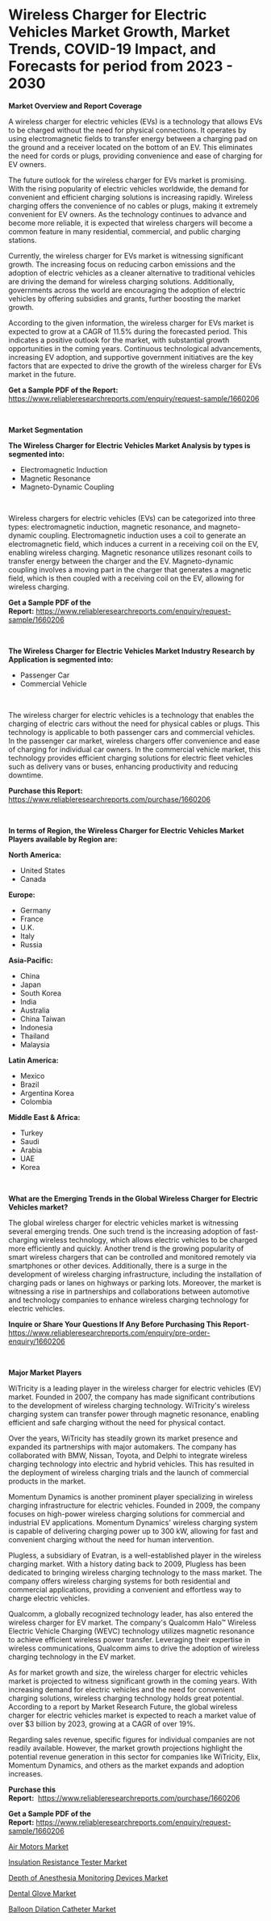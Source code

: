 <p><h1>Wireless Charger for Electric Vehicles Market Growth, Market Trends, COVID-19 Impact, and Forecasts for period from 2023 - 2030</h1></p><p><strong>Market Overview and Report Coverage</strong></p>
<p><p>A wireless charger for electric vehicles (EVs) is a technology that allows EVs to be charged without the need for physical connections. It operates by using electromagnetic fields to transfer energy between a charging pad on the ground and a receiver located on the bottom of an EV. This eliminates the need for cords or plugs, providing convenience and ease of charging for EV owners.</p><p>The future outlook for the wireless charger for EVs market is promising. With the rising popularity of electric vehicles worldwide, the demand for convenient and efficient charging solutions is increasing rapidly. Wireless charging offers the convenience of no cables or plugs, making it extremely convenient for EV owners. As the technology continues to advance and become more reliable, it is expected that wireless chargers will become a common feature in many residential, commercial, and public charging stations.</p><p>Currently, the wireless charger for EVs market is witnessing significant growth. The increasing focus on reducing carbon emissions and the adoption of electric vehicles as a cleaner alternative to traditional vehicles are driving the demand for wireless charging solutions. Additionally, governments across the world are encouraging the adoption of electric vehicles by offering subsidies and grants, further boosting the market growth.</p><p>According to the given information, the wireless charger for EVs market is expected to grow at a CAGR of 11.5% during the forecasted period. This indicates a positive outlook for the market, with substantial growth opportunities in the coming years. Continuous technological advancements, increasing EV adoption, and supportive government initiatives are the key factors that are expected to drive the growth of the wireless charger for EVs market in the future.</p></p>
<p><strong>Get a Sample PDF of the Report:</strong> <a href="https://www.reliableresearchreports.com/enquiry/request-sample/1660206">https://www.reliableresearchreports.com/enquiry/request-sample/1660206</a></p>
<p>&nbsp;</p>
<p><strong>Market Segmentation</strong></p>
<p><strong>The Wireless Charger for Electric Vehicles Market Analysis by types is segmented into:</strong></p>
<p><ul><li>Electromagnetic Induction</li><li>Magnetic Resonance</li><li>Magneto-Dynamic Coupling</li></ul></p>
<p>&nbsp;</p>
<p><p>Wireless chargers for electric vehicles (EVs) can be categorized into three types: electromagnetic induction, magnetic resonance, and magneto-dynamic coupling. Electromagnetic induction uses a coil to generate an electromagnetic field, which induces a current in a receiving coil on the EV, enabling wireless charging. Magnetic resonance utilizes resonant coils to transfer energy between the charger and the EV. Magneto-dynamic coupling involves a moving part in the charger that generates a magnetic field, which is then coupled with a receiving coil on the EV, allowing for wireless charging.</p></p>
<p><strong>Get a Sample PDF of the Report:</strong>&nbsp;<a href="https://www.reliableresearchreports.com/enquiry/request-sample/1660206">https://www.reliableresearchreports.com/enquiry/request-sample/1660206</a></p>
<p>&nbsp;</p>
<p><strong>The Wireless Charger for Electric Vehicles Market Industry Research by Application is segmented into:</strong></p>
<p><ul><li>Passenger Car</li><li>Commercial Vehicle</li></ul></p>
<p>&nbsp;</p>
<p><p>The wireless charger for electric vehicles is a technology that enables the charging of electric cars without the need for physical cables or plugs. This technology is applicable to both passenger cars and commercial vehicles. In the passenger car market, wireless chargers offer convenience and ease of charging for individual car owners. In the commercial vehicle market, this technology provides efficient charging solutions for electric fleet vehicles such as delivery vans or buses, enhancing productivity and reducing downtime.</p></p>
<p><strong>Purchase this Report:</strong>&nbsp; <a href="https://www.reliableresearchreports.com/purchase/1660206">https://www.reliableresearchreports.com/purchase/1660206</a></p>
<p>&nbsp;</p>
<p><strong>In terms of Region, the Wireless Charger for Electric Vehicles Market Players available by Region are:</strong></p>
<p>
    <p> <strong> North America: </strong>
        <ul>
            <li>United States</li>
            <li>Canada</li>
        </ul>
        </p> 
    <p> <strong> Europe: </strong>
        <ul>
            <li>Germany</li>
            <li>France</li>
            <li>U.K.</li>
            <li>Italy</li>
            <li>Russia</li>
        </ul>
        </p> 
    <p> <strong> Asia-Pacific: </strong>
        <ul>
            <li>China</li>
            <li>Japan</li>
            <li>South Korea</li>
            <li>India</li>
            <li>Australia</li>
            <li>China Taiwan</li>
            <li>Indonesia</li>
            <li>Thailand</li>
            <li>Malaysia</li>
        </ul>
        </p> 
    <p> <strong> Latin America: </strong>
        <ul>
            <li>Mexico</li>
            <li>Brazil</li>
            <li>Argentina Korea</li>
            <li>Colombia</li>
        </ul>
        </p> 
    <p> <strong> Middle East & Africa: </strong>
        <ul>
            <li>Turkey</li>
            <li>Saudi</li>
            <li>Arabia</li>
            <li>UAE</li>
            <li>Korea</li>
        </ul>
    </p>
    </p>
<p>&nbsp;</p>
<p><strong>What are the Emerging Trends in the Global Wireless Charger for Electric Vehicles market?</strong></p>
<p><p>The global wireless charger for electric vehicles market is witnessing several emerging trends. One such trend is the increasing adoption of fast-charging wireless technology, which allows electric vehicles to be charged more efficiently and quickly. Another trend is the growing popularity of smart wireless chargers that can be controlled and monitored remotely via smartphones or other devices. Additionally, there is a surge in the development of wireless charging infrastructure, including the installation of charging pads or lanes on highways or parking lots. Moreover, the market is witnessing a rise in partnerships and collaborations between automotive and technology companies to enhance wireless charging technology for electric vehicles.</p></p>
<p><strong>Inquire or Share Your Questions If Any Before Purchasing This Report</strong>- <a href="https://www.reliableresearchreports.com/enquiry/pre-order-enquiry/1660206">https://www.reliableresearchreports.com/enquiry/pre-order-enquiry/1660206</a></p>
<p>&nbsp;</p>
<p><strong>Major Market Players</strong></p>
<p><p>WiTricity is a leading player in the wireless charger for electric vehicles (EV) market. Founded in 2007, the company has made significant contributions to the development of wireless charging technology. WiTricity's wireless charging system can transfer power through magnetic resonance, enabling efficient and safe charging without the need for physical contact.</p><p>Over the years, WiTricity has steadily grown its market presence and expanded its partnerships with major automakers. The company has collaborated with BMW, Nissan, Toyota, and Delphi to integrate wireless charging technology into electric and hybrid vehicles. This has resulted in the deployment of wireless charging trials and the launch of commercial products in the market.</p><p>Momentum Dynamics is another prominent player specializing in wireless charging infrastructure for electric vehicles. Founded in 2009, the company focuses on high-power wireless charging solutions for commercial and industrial EV applications. Momentum Dynamics' wireless charging system is capable of delivering charging power up to 300 kW, allowing for fast and convenient charging without the need for human intervention.</p><p>Plugless, a subsidiary of Evatran, is a well-established player in the wireless charging market. With a history dating back to 2009, Plugless has been dedicated to bringing wireless charging technology to the mass market. The company offers wireless charging systems for both residential and commercial applications, providing a convenient and effortless way to charge electric vehicles.</p><p>Qualcomm, a globally recognized technology leader, has also entered the wireless charger for EV market. The company's Qualcomm Halo™ Wireless Electric Vehicle Charging (WEVC) technology utilizes magnetic resonance to achieve efficient wireless power transfer. Leveraging their expertise in wireless communications, Qualcomm aims to drive the adoption of wireless charging technology in the EV market.</p><p>As for market growth and size, the wireless charger for electric vehicles market is projected to witness significant growth in the coming years. With increasing demand for electric vehicles and the need for convenient charging solutions, wireless charging technology holds great potential. According to a report by Market Research Future, the global wireless charger for electric vehicles market is expected to reach a market value of over $3 billion by 2023, growing at a CAGR of over 19%.</p><p>Regarding sales revenue, specific figures for individual companies are not readily available. However, the market growth projections highlight the potential revenue generation in this sector for companies like WiTricity, Elix, Momentum Dynamics, and others as the market expands and adoption increases.</p></p>
<p><strong>Purchase this Report:</strong>&nbsp;&nbsp;<a href="https://www.reliableresearchreports.com/purchase/1660206">https://www.reliableresearchreports.com/purchase/1660206</a></p>
<p></p>
<p><strong>Get a Sample PDF of the Report:</strong>&nbsp;<a href="https://www.reliableresearchreports.com/enquiry/request-sample/1660206">https://www.reliableresearchreports.com/enquiry/request-sample/1660206</a></p>
<p><p><a href="https://medium.com/@lowellgreen2023/air-motors-market-outlook-industry-overview-and-forecast-2023-to-2030-7913fae1213c">Air Motors Market</a></p><p><a href="https://medium.com/@unamorgan6655/insulation-resistance-tester-market-competitive-analysis-market-trends-and-forecast-to-2030-7270f2053167">Insulation Resistance Tester Market</a></p><p><a href="https://www.linkedin.com/pulse/depth-anesthesia-monitoring-devices-market-size-share-0ef1e/">Depth of Anesthesia Monitoring Devices Market</a></p><p><a href="https://www.linkedin.com/pulse/dental-glove-market-size-growth-forecast-from-2023-2030-qg7fe/">Dental Glove Market</a></p><p><a href="https://www.linkedin.com/pulse/balloon-dilation-catheter-market-size-2023-2030-global-evw1e/">Balloon Dilation Catheter Market</a></p></p>